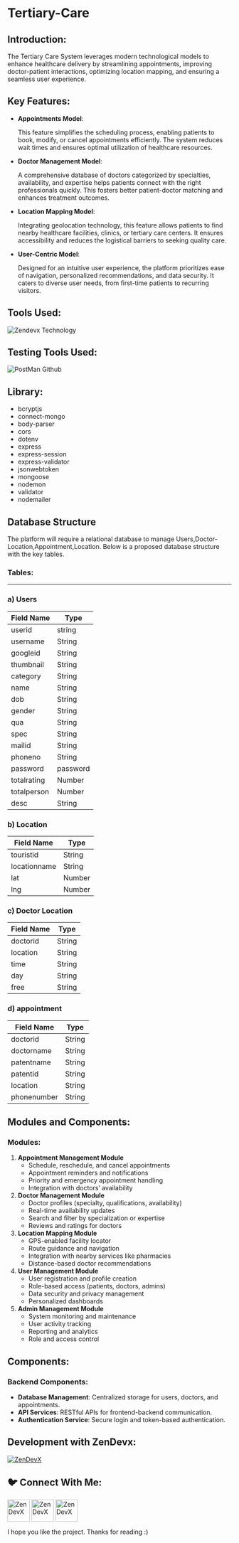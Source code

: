 # Tertiary-Care
<h2 align="left">Introduction:</h2>

The Tertiary Care System leverages modern technological models to enhance healthcare delivery by streamlining appointments, improving doctor-patient interactions, optimizing location mapping, and ensuring a seamless user experience.

<h2 align="left">Key Features:</h2>

- **Appointments Model**:
    
    This feature simplifies the scheduling process, enabling patients to book, modify, or cancel appointments efficiently. The system reduces wait times and ensures optimal utilization of healthcare resources.
    
- **Doctor Management Model**:
    
    A comprehensive database of doctors categorized by specialties, availability, and expertise helps patients connect with the right professionals quickly. This fosters better patient-doctor matching and enhances treatment outcomes.
    
- **Location Mapping Model**:
    
    Integrating geolocation technology, this feature allows patients to find nearby healthcare facilities, clinics, or tertiary care centers. It ensures accessibility and reduces the logistical barriers to seeking quality care.
    
- **User-Centric Model**:
    
    Designed for an intuitive user experience, the platform prioritizes ease of navigation, personalized recommendations, and data security. It caters to diverse user needs, from first-time patients to recurring visitors.
    

<h2 align="left"> Tools Used:</h2>

![Zendevx Technology](https://github.com/user-attachments/assets/36c979fe-929e-44a4-8958-9c15dc466e35)

<h2 align="left"> Testing Tools Used:</h2>

![PostMan Github](https://github.com/user-attachments/assets/3381c639-715f-40b9-85d3-08384553ee12)

<h2 align="left">Library:</h2>

- bcryptjs
- connect-mongo
- body-parser
- cors
- dotenv
- express
- express-session
- express-validator
- jsonwebtoken
- mongoose
- nodemon
- validator
- nodemailer

<h2 align="left">Database Structure</h2>

The platform will require a relational database to manage Users,Doctor-Location,Appointment,Location. Below is a proposed database structure with the key tables.

### **Tables**:

---

### a) **Users**

| **Field Name** | **Type** |
| --- | --- |
| userid | string |
| username | String |
| googleid | String |
| thumbnail | String |
| category | String |
| name | String |
| dob | String |
| gender | String |
| qua | String |
| spec | String |
| mailid | String |
| phoneno | String |
| password | password |
| totalrating | Number |
| totalperson | Number |
| desc | String |

### b) Location

| **Field Name** | **Type** |
| --- | --- |
| touristid | String |
| locationname | String |
| lat | Number |
| lng | Number |

### c) Doctor Location

| **Field Name** | **Type** |
| --- | --- |
| doctorid | String |
| location | String |
| time | String |
| day | String |
| free | String |

### d) appointment

| **Field Name** | **Type** |
| --- | --- |
| doctorid | String |
| doctorname | String |
| patentname | String |
| patentid | String |
| location | String |
| phonenumber | String |

<h2 align="left">Modules and Components:</h2>


<h3 align="left">Modules:</h3>

1. **Appointment Management Module**
    - Schedule, reschedule, and cancel appointments
    - Appointment reminders and notifications
    - Priority and emergency appointment handling
    - Integration with doctors’ availability
2. **Doctor Management Module**
    - Doctor profiles (specialty, qualifications, availability)
    - Real-time availability updates
    - Search and filter by specialization or expertise
    - Reviews and ratings for doctors
3. **Location Mapping Module**
    - GPS-enabled facility locator
    - Route guidance and navigation
    - Integration with nearby services like pharmacies
    - Distance-based doctor recommendations
4. **User Management Module**
    - User registration and profile creation
    - Role-based access (patients, doctors, admins)
    - Data security and privacy management
    - Personalized dashboards
5. **Admin Management Module**
    - System monitoring and maintenance
    - User activity tracking
    - Reporting and analytics
    - Role and access control

<h2 align="left">Components:</h2>

<h3 align="left">Backend Components:</h3>

- **Database Management**: Centralized storage for users, doctors, and appointments.
- **API Services**: RESTful APIs for frontend-backend communication.
- **Authentication Service**: Secure login and token-based authentication.

<h2 align="left">Development with ZenDevx:</h2>

<a href="https://www.zendevx.com/" target="blank"><img align="center" src="https://github.com/user-attachments/assets/7dd7220f-e83c-4490-9ac2-beab3bcf8c35" alt="ZenDevX" height="auto" width="auto" /></a>

<h2 align="left">🐦 Connect With Me:</h2>
<a href="https://www.linkedin.com/company/zendevx/" target="blank"><img align="center" src="https://github.com/user-attachments/assets/9a6080ca-4265-43e5-8652-9454651970a9" alt="ZenDevX" height="50" width="50" /></a>
<a href="https://www.youtube.com/@zendevx" target="blank"><img align="center" src="https://github.com/user-attachments/assets/1beefdd6-fa17-49c9-bde7-e8f30f539b96" alt="ZenDevX" height="50" width="50" /></a>
<a href="https://x.com/IamZenDevX" target="blank"><img align="center" src="https://github.com/user-attachments/assets/f1eeb865-3d23-407a-9a2b-d76b4e85c6dd" alt="ZenDevX" height="50" width="50" /></a>


I hope you like the project. Thanks for reading :)
